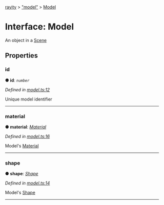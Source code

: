 [rayity](../README.md) > ["model"](../modules/_model_.md) > [Model](../interfaces/_model_.model.md)



# Interface: Model


An object in a [Scene](_scene_.scene.md)


## Properties
<a id="id"></a>

###  id

**●  id**:  *`number`* 

*Defined in [model.ts:12](https://github.com/gribbet/rayity/blob/7a9144e/src/model.ts#L12)*



Unique model identifier




___

<a id="material"></a>

###  material

**●  material**:  *[Material](_material_.material.md)* 

*Defined in [model.ts:16](https://github.com/gribbet/rayity/blob/7a9144e/src/model.ts#L16)*



Model's [Material](_material_.material.md)




___

<a id="shape"></a>

###  shape

**●  shape**:  *[Shape](_shape_.shape.md)* 

*Defined in [model.ts:14](https://github.com/gribbet/rayity/blob/7a9144e/src/model.ts#L14)*



Model's [Shape](_shape_.shape.md)




___


